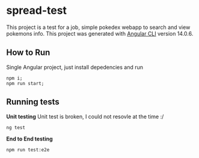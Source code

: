 # spread-test

This project is a test for a job, simple pokedex webapp to search and view pokemons info.
This project was generated with [Angular CLI](https://github.com/angular/angular-cli) version 14.0.6.

## How to Run

Single Angular project, just install depedencies and run
```
npm i;
npm run start;
```

## Running tests

**Unit testing**
Unit test is broken, I could not resovle at the time :/

```
ng test
```

**End to End testing**

```
npm run test:e2e
```
